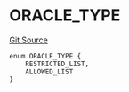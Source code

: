 # ORACLE_TYPE
[Git Source](https://github.com/thrackle-io/Tron/blob/0f66d21b157a740e3d9acae765069e378935a031/src/economic/ruleStorage/RuleCodeData.sol)


```solidity
enum ORACLE_TYPE {
    RESTRICTED_LIST,
    ALLOWED_LIST
}
```

